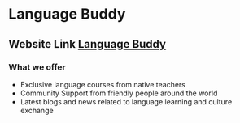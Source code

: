 # Language Buddy
## Website Link [Language Buddy](https://www.google.com)
### What we offer

- Exclusive language courses from native teachers
- Community Support from friendly people around the world
- Latest blogs and news related to language learning and culture exchange


